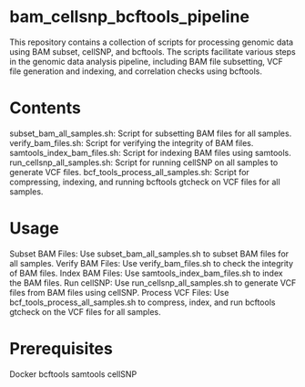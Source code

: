 # bam_cellsnp_bcftools_pipeline
This repository contains a collection of scripts for processing genomic data using BAM subset, cellSNP, and bcftools. The scripts facilitate various steps in the genomic data analysis pipeline, including BAM file subsetting, VCF file generation and indexing, and correlation checks using bcftools.

# Contents
subset_bam_all_samples.sh: Script for subsetting BAM files for all samples.
verify_bam_files.sh: Script for verifying the integrity of BAM files.
samtools_index_bam_files.sh: Script for indexing BAM files using samtools.
run_cellsnp_all_samples.sh: Script for running cellSNP on all samples to generate VCF files.
bcf_tools_process_all_samples.sh: Script for compressing, indexing, and running bcftools gtcheck on VCF files for all samples.

# Usage
Subset BAM Files: Use subset_bam_all_samples.sh to subset BAM files for all samples.
Verify BAM Files: Use verify_bam_files.sh to check the integrity of BAM files.
Index BAM Files: Use samtools_index_bam_files.sh to index the BAM files.
Run cellSNP: Use run_cellsnp_all_samples.sh to generate VCF files from BAM files using cellSNP.
Process VCF Files: Use bcf_tools_process_all_samples.sh to compress, index, and run bcftools gtcheck on the VCF files for all samples.

# Prerequisites
Docker
bcftools
samtools
cellSNP
